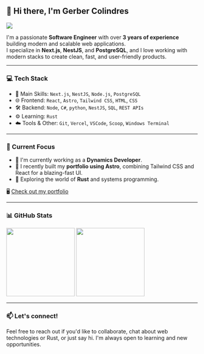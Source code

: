 ## 👋 Hi there, I'm Gerber Colindres

![](https://komarev.com/ghpvc/?username=SevenPok&color=blue)

I'm a passionate **Software Engineer** with over **3 years of experience** building modern and scalable web applications.  
I specialize in **Next.js**, **NestJS**, and **PostgreSQL**, and I love working with modern stacks to create clean, fast, and user-friendly products.

---

### 💻 Tech Stack

- 🧠 Main Skills: `Next.js`, `NestJS`, `Node.js`, `PostgreSQL`
- 🌐 Frontend: `React`, `Astro`, `Tailwind CSS`, `HTML`, `CSS`
- 🛠️ Backend: `Node`, `C#`, `python`, `NestJS`, `SQL`, `REST APIs`
- ⚙️ Learning: `Rust`
- ☁️ Tools & Other: `Git`, `Vercel`, `VSCode`, `Scoop`, `Windows Terminal`

---

### 🚀 Current Focus

- 🔭 I'm currently working as a **Dynamics Developer**.
- 🌟 I recently built my **portfolio using Astro**, combining Tailwind CSS and React for a blazing-fast UI.
- 🧠 Exploring the world of **Rust** and systems programming.

🖥️ [Check out my portfolio](https://portfolio-nine-rust-62.vercel.app/)

---

### 📊 GitHub Stats

<div>
  <img height="180em" src="https://github-readme-stats.vercel.app/api?username=SevenPok&show_icons=true&theme=radical"/>
  <img height="180em" src="https://github-readme-stats.vercel.app/api/top-langs/?username=SevenPok&layout=compact&theme=radical"/>
</div>

---

### 📫 Let's connect!

Feel free to reach out if you'd like to collaborate, chat about web technologies or Rust, or just say hi. I'm always open to learning and new opportunities.
